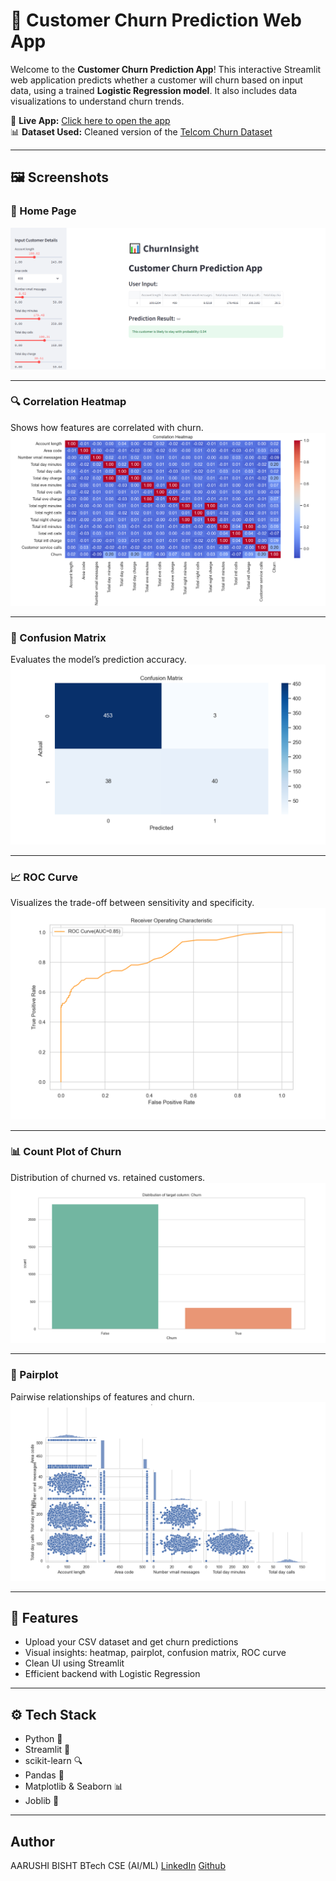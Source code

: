 # 🧠 Customer Churn Prediction Web App

Welcome to the **Customer Churn Prediction App**! This interactive Streamlit web application predicts whether a customer will churn based on input data, using a trained **Logistic Regression model**. It also includes data visualizations to understand churn trends.

🔗 **Live App:** [Click here to open the app](https://churninsight-customer-churn-prediction-app-9tanflewkrnsz33tcpn.streamlit.app/)  
📊 **Dataset Used:** Cleaned version of the [Telcom Churn Dataset](https://www.kaggle.com/datasets/mnassrib/telecom-churn-datasets)

---

## 🖼️ Screenshots

### 📍 Home Page
![Main Page](screenshots/main_img.png)

---

### 🔍 Correlation Heatmap
Shows how features are correlated with churn.
![Correlation Heatmap](screenshots/correlation_heatmap.png)

---

### 🔢 Confusion Matrix
Evaluates the model’s prediction accuracy.
![Confusion Matrix](screenshots/confusion_matrix.png)

---

### 📈 ROC Curve
Visualizes the trade-off between sensitivity and specificity.
![ROC Curve](screenshots/receiver_operating_characteristic.png)

---

### 📊 Count Plot of Churn
Distribution of churned vs. retained customers.
![Countplot](screenshots/countplot.png)

---

### 🔁 Pairplot
Pairwise relationships of features and churn.
![Pairplot](screenshots/pairplot.png)

---

## 🧠 Features

- Upload your CSV dataset and get churn predictions
- Visual insights: heatmap, pairplot, confusion matrix, ROC curve
- Clean UI using Streamlit
- Efficient backend with Logistic Regression

---

## ⚙️ Tech Stack

- Python 🐍
- Streamlit 🎈
- scikit-learn 🔍
- Pandas 📘
- Matplotlib & Seaborn 📊
- Joblib 💾

---

## Author 

AARUSHI BISHT
BTech CSE (AI/ML)
[LinkedIn](www.linkedin.com/in/aarushi-bisht-b08508231)
[Github](https://github.com/aarushibisht01)